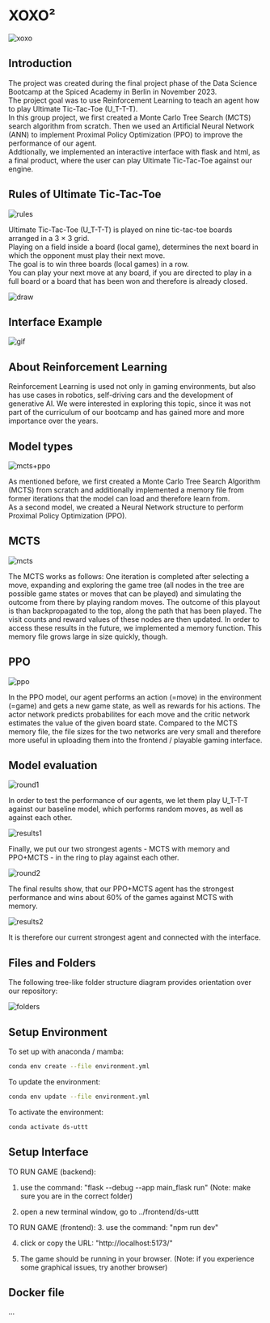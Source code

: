 # XOXO²

![xoxo](/images/slide_01_xoxo².png)  

## Introduction

The project was created during the final project phase of the Data Science Bootcamp at the Spiced Academy in Berlin in November 2023. <br>
The project goal was to use Reinforcement Learning to teach an agent how to play Ultimate Tic-Tac-Toe (U_T-T-T). <br>
In this group project, we first created a Monte Carlo Tree Search (MCTS) search algorithm from scratch. Then we used an Artificial Neural Network (ANN) to implement Proximal Policy Optimization (PPO) to improve the performance of our agent. <br>
Addtionally, we implemented an interactive interface with flask and html, as a final product, where the user can play Ultimate Tic-Tac-Toe against our engine. <br>

## Rules of Ultimate Tic-Tac-Toe

![rules](/images/slide_02_rules_small.png)

Ultimate Tic-Tac-Toe (U_T-T-T) is played on nine tic-tac-toe boards arranged in a 3 × 3 grid. <br>
Playing on a field inside a board (local game), determines the next board in which the opponent must play their next move. <br>
The goal is to win three boards (local games) in a row. <br>
You can play your next move at any board, if you are directed to play in a full board or a board that has been won and therefore is already closed. <br>

![draw](/images/slide_03_draw_small.png)  

## Interface Example

![gif](/images/interface.gif) 

## About Reinforcement Learning

Reinforcement Learning is used not only in gaming environments, but also has use cases in robotics, self-driving cars and the development of generative AI. We were interested in exploring this topic, since it was not part of the curriculum of our bootcamp and has gained more and more importance over the years.

## Model types

![mcts+ppo](/images/slide_04_mcts+ppo.png)

As mentioned before, we first created a Monte Carlo Tree Search Algorithm (MCTS) from scratch and additionally implemented a memory file from former iterations that the model can load and therefore learn from. <br>
As a second model, we created a Neural Network structure to perform Proximal Policy Optimization (PPO).

## MCTS

![mcts](/images/slide_05_mcts.png)

The MCTS works as follows: One iteration is completed after selecting a move, expanding and exploring the game tree (all nodes in the tree are possible game states or moves that can be played) and simulating the outcome from there by playing random moves. The outcome of this playout is than backpropagated to the top, along the path that has been played. The visit counts and reward values of these nodes are then updated. In order to access these results in the future, we implemented a memory function. This memory file grows large in size quickly, though.

## PPO

![ppo](/images/slide_06_ppo.png)

In the PPO model, our agent performs an action (=move) in the environment (=game) and gets a new game state, as well as rewards for his actions. The actor network predicts probabilites for each move and the critic network estimates the value of the given board state. Compared to the MCTS memory file, the file sizes for the two networks are very small and therefore more useful in uploading them into the frontend / playable gaming interface.

## Model evaluation

![round1](/images/slide_07_round1.png)

In order to test the performance of our agents, we let them play U_T-T-T against our baseline model, which performs random moves, as well as against each other.

![results1](/images/slide_08_results1.png)

Finally, we put our two strongest agents - MCTS with memory and PPO+MCTS - in the ring to play against each other.

![round2](/images/slide_09_round2.png)

The final results show, that our PPO+MCTS agent has the strongest performance and wins about 60% of the games against MCTS with memory.

![results2](/images/slide_10_results2.png)

It is therefore our current strongest agent and connected with the interface.

## Files and Folders

The following tree-like folder structure diagram provides orientation over our repository:

![folders](/images/slide_11_folders.png)



## Setup Environment

To set up with anaconda / mamba:

``` bash
conda env create --file environment.yml
```

To update the environment:

``` bash
conda env update --file environment.yml
```

To activate the environment:

``` bash
conda activate ds-uttt
```

## Setup Interface

TO RUN GAME (backend):
1. use the command: "flask --debug --app main_flask run"
(Note: make sure you are in the correct folder)

2. open a new terminal window, go to ../frontend/ds-uttt

TO RUN GAME (frontend):
3. use the command: "npm run dev"

4. click or copy the URL: "http://localhost:5173/"

5. The game should be running in your browser.
(Note: if you experience some graphical issues, try another browser)


## Docker file

...